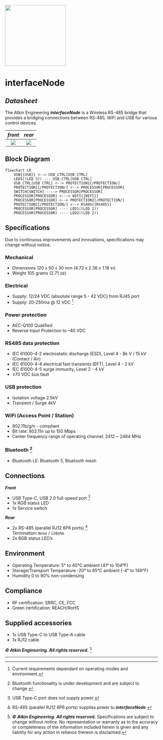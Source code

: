 <img src="https://atkin.engineering/images/AtkinEngineering_logo_final_webRGB.png" style="width:200px">

# interfaceNode
## _Datasheet_

The Atkin Engineering _**interfaceNode**_ is a Wireless RS-485 bridge that provides a bridging connections between RS-485, WiFi and USB for various control devices.

_**front**_ |_**rear**_ 
:---:|:---:
![](https://atkin.engineering/images/interfaceNode-front.png)|![](https://atkin.engineering/images/interfaceNode-rear.png)

## Block Diagram
```mermaid
flowchart LR
    USB{{USB}} <--> USB_CTRL[USB CTRL]
    LED3((LED 3)) --- USB_CTRL[USB CTRL]
    USB_CTRL[USB CTRL] <--> PROTECTION1[/PROTECTION/]
    PROTECTION1[/PROTECTION/] <--> PROCESSOR[PROCESSOR]
    SWITCH[SWITCH] ----> PROCESSOR[PROCESSOR]
    PROCESSOR[PROCESSOR] <---> WIFI{{WIFI}}
    PROCESSOR[PROCESSOR] <--> PROTECTION2[/PROTECTION/]
    PROTECTION2[/PROTECTION/] <--> RS485{{RS485}}
    PROCESSOR[PROCESSOR] ---- LED1((LED 1))
    PROCESSOR[PROCESSOR] ---- LED2((LED 2))
```
<div class="page"/>

## Specifications
Due to continuous improvements and innovations, specifications may change without notice.

### Mechanical
- Dimensions 120 x 50 x 30 mm (4.72 x 2.36 x 1.18 in)
- Weight 105 grams (2.71 oz)

### Electrical
- Supply: 12/24 VDC (absolute range 5 - 42 VDC) from RJ45 port
- Supply: 20-250ma @ 12 VDC [^current]   

### Power protection
- AEC-Q100 Qualified
- Reverse Input Protection to –40 VDC

### RS485 data protection
- IEC 61000-4-2 electrostatic discharge (ESD), Level 4 - 8k V / 15 kV (Contact / Air)
- IEC 61000-4-4 electrical fast transients (EFT), Level 4 - 2 kV
- IEC 61000-4-5 surge immunity, Level 2 - 4 kV
- ±70 VDC bus fault

###  USB protection
- Isolation voltage 2.5kV
- Transient / Surge 4kV

### WiFi (Access Point / Station)
- 802.11b/g/n - compliant
- Bit rate: 802.11n up to 150 Mbps
- Center frequency range of operating channel: 2412 ~ 2484 MHz

### Bluetooth [^bluetooth]
- Bluetooth LE: Bluetooth 5, Bluetooth mesh

<div class="page"/>

## Connections
_**Front**_
- USB Type-C, USB 2.0 full-speed port [^usbpower] 
- 1x RGB status LED
- 1x Service switch

_**Rear**_
- 2x RS-485 (parallel RJ12 6P6 ports) [^rs485power]<br>Termination: `None` / `120ohm`
- 2x RGB status LED’s

## Environment
- Operating Temperature: 5° to 40°C ambient (41° to 104°F)
- Storage/Transport Temperature -20° to 65°C ambient (-4° to 149°F)
- Humidity 0 to 90% non-condensing

## Compliance
- RF certification: SRRC, CE, FCC
- Green certification: REACH/RoHS

## Supplied accessories
- 1x USB Type-C to USB Type-A cable
- 1x RJ12 cable

_**© Atkin Engineering. All rights reserved.**_ [^copyright]

---
[^current]: Current requirements dependant on operating modes and environment.  
[^usbpower]: USB Type-C port does not supply power.  
[^rs485power]: RS-485 (parallel RJ12 6P6 ports) supplies power to _**interfaceNode**_.  
[^bluetooth]: Bluetooth functionality is under development and are subject to change.   
[^copyright]: _**© Atkin Engineering. All rights reserved.**_ Specifications are subject to change without notice. No representation or warranty as to the accuracy or completeness of the information included herein is given and any liability for any action in reliance thereon is disclaimed.  
